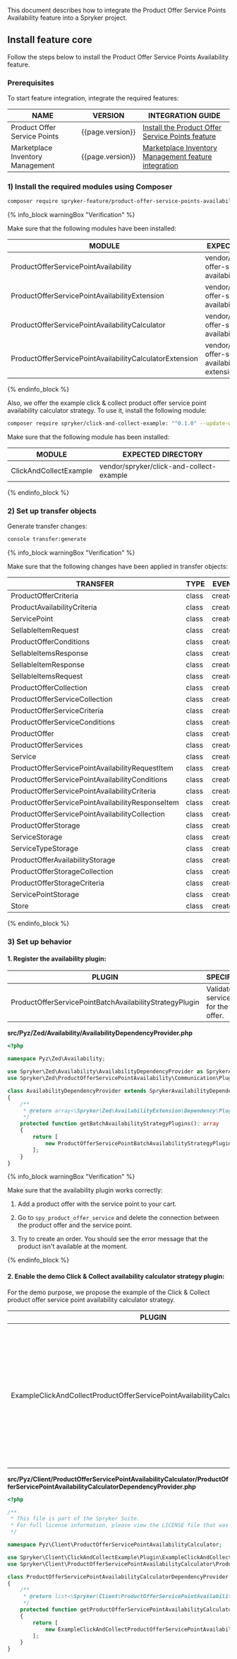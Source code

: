 

This document describes how to integrate the Product Offer Service Points Availability feature into a Spryker project.

## Install feature core

Follow the steps below to install the Product Offer Service Points Availability feature.

### Prerequisites

To start feature integration, integrate the required features:

| NAME                             | VERSION          | INTEGRATION GUIDE                                                                                                                                                                                         |
|----------------------------------|------------------|-----------------------------------------------------------------------------------------------------------------------------------------------------------------------------------------------------------|
| Product Offer Service Points     | {{page.version}} | [Install the Product Offer Service Points feature](/docs/pbc/all/offer-management/{{page.version}}/unified-commerce/install-and-upgrade/install-the-product-offer-service-points-feature.html)            |
| Marketplace Inventory Management | {{page.version}} | [Marketplace Inventory Management feature integration](/docs/pbc/all/warehouse-management-system/{{page.version}}/marketplace/install-features/install-the-marketplace-inventory-management-feature.html) |

### 1) Install the required modules using Composer

```bash
composer require spryker-feature/product-offer-service-points-availability: "{{page.version}}" --update-with-dependencies
```

{% info_block warningBox "Verification" %}

Make sure that the following modules have been installed:

| MODULE                                                  | EXPECTED DIRECTORY                                                           |
|---------------------------------------------------------|------------------------------------------------------------------------------|
| ProductOfferServicePointAvailability                    | vendor/spryker/product-offer-service-point-availability                      |
| ProductOfferServicePointAvailabilityExtension           | vendor/spryker/product-offer-service-point-availability-extension            |
| ProductOfferServicePointAvailabilityCalculator          | vendor/spryker/product-offer-service-point-availability-calculator           |
| ProductOfferServicePointAvailabilityCalculatorExtension | vendor/spryker/product-offer-service-point-availability-calculator-extension |

{% endinfo_block %}

Also, we offer the example click & collect product offer service point availability calculator strategy. To use it, install the following module:

```bash
composer require spryker/click-and-collect-example: "^0.1.0" --update-with-dependencies
```

Make sure that the following module has been installed:

| MODULE                 | EXPECTED DIRECTORY                       |
|------------------------|------------------------------------------|
| ClickAndCollectExample | vendor/spryker/click-and-collect-example |

{% endinfo_block %}

### 2) Set up transfer objects

Generate transfer changes:

```bash
console transfer:generate
```

{% info_block warningBox "Verification" %}

Make sure that the following changes have been applied in transfer objects:

| TRANSFER                                         | TYPE  | EVENT   | PATH                                                                                   |
|--------------------------------------------------|-------|---------|----------------------------------------------------------------------------------------|
| ProductOfferCriteria                             | class | created | src/Generated/Shared/Transfer/ProductOfferCriteriaTransfer                             |
| ProductAvailabilityCriteria                      | class | created | src/Generated/Shared/Transfer/ProductAvailabilityCriteriaTransfer                      |
| ServicePoint                                     | class | created | src/Generated/Shared/Transfer/ServicePointTransfer                                     |
| SellableItemRequest                              | class | created | src/Generated/Shared/Transfer/SellableItemRequestTransfer                              |
| ProductOfferConditions                           | class | created | src/Generated/Shared/Transfer/ProductOfferConditionsTransfer                           |
| SellableItemsResponse                            | class | created | src/Generated/Shared/Transfer/SellableItemsResponseTransfer                            |
| SellableItemResponse                             | class | created | src/Generated/Shared/Transfer/SellableItemResponseTransfer                             |
| SellableItemsRequest                             | class | created | src/Generated/Shared/Transfer/SellableItemsRequestTransfer                             |
| ProductOfferCollection                           | class | created | src/Generated/Shared/Transfer/ProductOfferCollectionTransfer                           |
| ProductOfferServiceCollection                    | class | created | src/Generated/Shared/Transfer/ProductOfferServiceCollectionTransfer                    |
| ProductOfferServiceCriteria                      | class | created | src/Generated/Shared/Transfer/ProductOfferServiceCriteriaTransfer                      |
| ProductOfferServiceConditions                    | class | created | src/Generated/Shared/Transfer/ProductOfferServiceConditionsTransfer                    |
| ProductOffer                                     | class | created | src/Generated/Shared/Transfer/ProductOfferTransfer                                     |
| ProductOfferServices                             | class | created | src/Generated/Shared/Transfer/ProductOfferServicesTransfer                             |
| Service                                          | class | created | src/Generated/Shared/Transfer/ServiceTransfer                                          |
| ProductOfferServicePointAvailabilityRequestItem  | class | created | src/Generated/Shared/Transfer/ProductOfferServicePointAvailabilityRequestItemTransfer  |
| ProductOfferServicePointAvailabilityConditions   | class | created | src/Generated/Shared/Transfer/ProductOfferServicePointAvailabilityConditionsTransfer   |
| ProductOfferServicePointAvailabilityCriteria     | class | created | src/Generated/Shared/Transfer/ProductOfferServicePointAvailabilityCriteriaTransfer     |
| ProductOfferServicePointAvailabilityResponseItem | class | created | src/Generated/Shared/Transfer/ProductOfferServicePointAvailabilityResponseItemTransfer |
| ProductOfferServicePointAvailabilityCollection   | class | created | src/Generated/Shared/Transfer/ProductOfferServicePointAvailabilityCollectionTransfer   |
| ProductOfferStorage                              | class | created | src/Generated/Shared/Transfer/ProductOfferStorageTransfer                              |
| ServiceStorage                                   | class | created | src/Generated/Shared/Transfer/ServiceStorageTransfer                                   |
| ServiceTypeStorage                               | class | created | src/Generated/Shared/Transfer/ServiceTypeStorageTransfer                               |
| ProductOfferAvailabilityStorage                  | class | created | src/Generated/Shared/Transfer/ProductOfferAvailabilityStorageTransfer                  |
| ProductOfferStorageCollection                    | class | created | src/Generated/Shared/Transfer/ProductOfferStorageCollectionTransfer                    |
| ProductOfferStorageCriteria                      | class | created | src/Generated/Shared/Transfer/ProductOfferStorageCriteriaTransfer                      |
| ServicePointStorage                              | class | created | src/Generated/Shared/Transfer/ServicePointStorageTransfer                              |
| Store                                            | class | created | src/Generated/Shared/Transfer/StoreTransfer                                            |

{% endinfo_block %}

### 3) Set up behavior

#### 1. Register the availability plugin:

| PLUGIN                                                  | SPECIFICATION                                   | PREREQUISITES | NAMESPACE                                                                                                                                  |
|---------------------------------------------------------|-------------------------------------------------|---------------|--------------------------------------------------------------------------------------------------------------------------------------------|
| ProductOfferServicePointBatchAvailabilityStrategyPlugin | Validates service point for the product offer.  | None          | Spryker\Zed\ProductOfferServicePointAvailability\Communication\Plugin\Availability\ProductOfferServicePointBatchAvailabilityStrategyPlugin |

**src/Pyz/Zed/Availability/AvailabilityDependencyProvider.php**

```php
<?php

namespace Pyz\Zed\Availability;

use Spryker\Zed\Availability\AvailabilityDependencyProvider as SprykerAvailabilityDependencyProvider;
use Spryker\Zed\ProductOfferServicePointAvailability\Communication\Plugin\Availability\ProductOfferServicePointBatchAvailabilityStrategyPlugin;

class AvailabilityDependencyProvider extends SprykerAvailabilityDependencyProvider
{
    /**
     * @return array<\Spryker\Zed\AvailabilityExtension\Dependency\Plugin\BatchAvailabilityStrategyPluginInterface>
     */
    protected function getBatchAvailabilityStrategyPlugins(): array
    {
        return [
            new ProductOfferServicePointBatchAvailabilityStrategyPlugin(), // Needs to be before ProductConcreteBatchAvailabilityStrategyPlugin
        ];
    }
}
```

{% info_block warningBox "Verification" %}

Make sure that the availability plugin works correctly:

1.  Add a product offer with the service point to your cart.

2.  Go to `spy_product_offer_service` and delete the connection between the product offer and the service point.

3.  Try to create an order. You should see the error message that the product isn't available at the moment.

{% endinfo_block %}

#### 2. Enable the demo Click & Collect availability calculator strategy plugin:

For the demo purpose, we propose the example of the Click & Collect product offer service point availability calculator strategy.

| PLUGIN                                                                             | SPECIFICATION                                                                                                                                                                             | PREREQUISITES | NAMESPACE                                    |
|------------------------------------------------------------------------------------|-------------------------------------------------------------------------------------------------------------------------------------------------------------------------------------------|---------------|----------------------------------------------|
| ExampleClickAndCollectProductOfferServicePointAvailabilityCalculatorStrategyPlugin | Calculates product offer availabilities, considers merchant references if provided, and returns availabilities by service point UUID for requested items, prioritizing matching criteria. |               | Spryker\Client\ClickAndCollectExample\Plugin |

**src/Pyz/Client/ProductOfferServicePointAvailabilityCalculator/ProductOfferServicePointAvailabilityCalculatorDependencyProvider.php**

```php
<?php

/**
 * This file is part of the Spryker Suite.
 * For full license information, please view the LICENSE file that was distributed with this source code.
 */

namespace Pyz\Client\ProductOfferServicePointAvailabilityCalculator;

use Spryker\Client\ClickAndCollectExample\Plugin\ExampleClickAndCollectProductOfferServicePointAvailabilityCalculatorStrategyPlugin;
use Spryker\Client\ProductOfferServicePointAvailabilityCalculator\ProductOfferServicePointAvailabilityCalculatorDependencyProvider as SprykerProductOfferServicePointAvailabilityCalculatorDependencyProvider;

class ProductOfferServicePointAvailabilityCalculatorDependencyProvider extends SprykerProductOfferServicePointAvailabilityCalculatorDependencyProvider
{
    /**
     * @return list<\Spryker\Client\ProductOfferServicePointAvailabilityCalculatorExtension\Dependency\Plugin\ProductOfferServicePointAvailabilityCalculatorStrategyPluginInterface>
     */
    protected function getProductOfferServicePointAvailabilityCalculatorStrategyPlugins(): array
    {
        return [
            new ExampleClickAndCollectProductOfferServicePointAvailabilityCalculatorStrategyPlugin(),
        ];
    }
}
```
